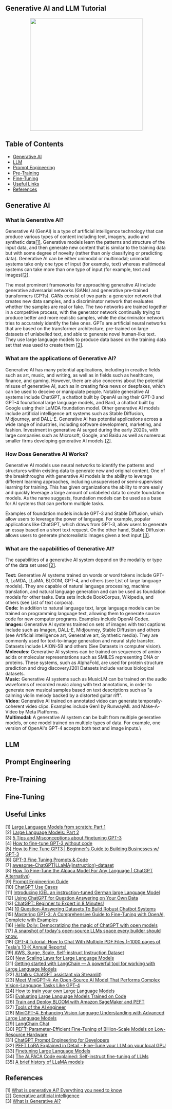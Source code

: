 ## Generative AI and LLM Tutorial

<p align="center">
  <img src="https://user-images.githubusercontent.com/33823853/235499795-303e9dcb-36a2-45e7-96c5-f9b6f42557da.png" width="350" height="350">
</p>

## Table of Contents

* [Generative AI](generative_ai)
* [LLM](llm)
* [Prompt Engineering](prompt_engineering)
* [Pre-Training](pre-training)
* [Fine-Tuning](fine-tuning)
* [Useful Links](useful_links)
* [References](references)


## Generative AI
### What is Generative AI?
Generative AI (GenAI) is a type of artificial intelligence technology that can produce various types of content including text, imagery, audio and synthetic data[[1]](https://www.techtarget.com/searchenterpriseai/definition/generative-AI). Generative models learn the patterns and structure of the input data, and then generate new content that is similar to the training data but with some degree of novelty (rather than only classifying or predicting data). Generative AI can be either unimodal or multimodal; unimodal systems take only one type of input (for example, text) whereas multimodal systems can take more than one type of input (for example, text and images)[[2]](https://en.wikipedia.org/wiki/Generative_artificial_intelligence). 

The most prominent frameworks for approaching generative AI include generative adversarial networks (GANs) and generative pre-trained transformers (GPTs). GANs consist of two parts: a generator network that creates new data samples, and a discriminator network that evaluates whether the samples are real or fake. The two networks are trained together in a competitive process, with the generator network continually trying to produce better and more realistic samples, while the discriminator network tries to accurately identify the fake ones. GPTs are artificial neural networks that are based on the transformer architecture, pre-trained on large datasets of unlabelled text, and able to generate novel human-like text. They use large language models to produce data based on the training data set that was used to create them [[2]](https://en.wikipedia.org/wiki/Generative_artificial_intelligence).

### What are the applications of Generative AI?
Generative AI has many potential applications, including in creative fields such as art, music, and writing, as well as in fields such as healthcare, finance, and gaming. However, there are also concerns about the potential misuse of generative AI, such as in creating fake news or deepfakes, which can be used to deceive or manipulate people. Notable generative AI systems include ChatGPT, a chatbot built by OpenAI using their GPT-3 and GPT-4 founational large language models, and Bard, a chatbot built by Google using their LaMDA foundation model. Other generative AI models include artificial intelligence art systems such as Stable Diffusion, Midjourney, and DALL-E. Generative AI has potential applications across a wide range of industries, including software development, marketing, and fashion. Investment in generative AI surged during the early 2020s, with large companies such as Microsoft, Google, and Baidu as well as numerous smaller firms developing generative AI models [[2]](https://en.wikipedia.org/wiki/Generative_artificial_intelligence).

### How Does Generative AI Works?
Generative AI models use neural networks to identify the patterns and structures within existing data to generate new and original content. One of the breakthroughs with generative AI models is the ability to leverage different learning approaches, including unsupervised or semi-supervised learning for training. This has given organizations the ability to more easily and quickly leverage a large amount of unlabeled data to create foundation models. As the name suggests, foundation models can be used as a base for AI systems that can perform multiple tasks. 

Examples of foundation models include GPT-3 and Stable Diffusion, which allow users to leverage the power of language. For example, popular applications like ChatGPT, which draws from GPT-3, allow users to generate an essay based on a short text request. On the other hand, Stable Diffusion allows users to generate photorealistic images given a text input [[3]](https://www.nvidia.com/en-us/glossary/data-science/generative-ai/#:~:text=Generative%20AI%20models%20use%20neural,semi%2Dsupervised%20learning%20for%20training.).

### What are the capabilities of Generative AI?
The capabilities of a generative AI system depend on the modality or type of the data set used [[2]](https://en.wikipedia.org/wiki/Generative_artificial_intelligence).

**Text:** Generative AI systems trained on words or word tokens include GPT-3, LaMDA, LLaMA, BLOOM, GPT-4, and others (see List of large language models). They are capable of natural language processing, machine translation, and natural language generation and can be used as foundation models for other tasks. Data sets include BookCorpus, Wikipedia, and others (see List of text corpora).\
**Code:** In addition to natural language text, large language models can be trained on programming language text, allowing them to generate source code for new computer programs. Examples include OpenAI Codex.\
**Images:** Generative AI systems trained on sets of images with text captions include such as Imagen, DALL-E, Midjourney, Stable Diffusion and others (see Artificial intelligence art, Generative art, Synthetic media). They are commonly used for text-to-image generation and neural style transfer. Datasets include LAION-5B and others (See Datasets in computer vision).\
**Molecules:** Generative AI systems can be trained on sequences of amino acids or molecular representations such as SMILES representing DNA or proteins. These systems, such as AlphaFold, are used for protein structure prediction and drug discovery.[20] Datasets include various biological datasets.\
**Music:** Generative AI systems such as MusicLM can be trained on the audio waveforms of recorded music along with text annotations, in order to generate new musical samples based on text descriptions such as "a calming violin melody backed by a distorted guitar riff".\
**Video:** Generative AI trained on annotated video can generate temporally-coherent video clips. Examples include Gen1 by RunwayML and Make-A-Video by Meta Platforms.\
**Multimodal:** A generative AI system can be built from multiple generative models, or one model trained on multiple types of data. For example, one version of OpenAI's GPT-4 accepts both text and image inputs.\










## LLM

## Prompt Engineering

## Pre-Training

## Fine-Tuning

## Useful Links

[1] [Large Language Models from scratch: Part 1](https://www.youtube.com/watch?v=lnA9DMvHtfI&t=264s)\
[2] [Large Language Models: Part 2](https://www.youtube.com/watch?v=YDiSFS-yHwk&t=87s)\
[3] [5 Tips and Misconceptions about Finetuning GPT-3](https://www.youtube.com/watch?v=VfAsu_dxw0g)\
[4] [How to fine-tune GPT-3 without code](https://www.youtube.com/watch?v=VfAsu_dxw0g)\
[5] [How to Fine Tune GPT3 | Beginner's Guide to Building Businesses w/ GPT-3](https://www.youtube.com/watch?v=PB3JY89SxM0)\
[6] [GPT-3 Fine Tuning Prompts & Code](https://docs.google.com/document/d/1jJbk61grxYZV2qbBNtNnVaeEFsqMskWY5Uh6ELlqiB4/edit)\
[7] [awesome-ChatGPT|LLaMA(instruction)-dataset](https://github.com/yaodongC/awesome-instruction-dataset)\
[8] [How To Fine-Tune the Alpaca Model For Any Language | ChatGPT Alternative](https://medium.com/@martin-thissen/how-to-fine-tune-the-alpaca-model-for-any-language-chatgpt-alternative-370f63753f94))\
[9] [Prompt Engineering Guide](https://www.promptingguide.ai/)\
[10] [ChatGPT Use Cases](https://research.aimultiple.com/chatgpt-use-cases/)\
[11] [Introducing IGEL an instruction-tuned German large Language Model](https://www.philschmid.de/introducing-igel)\
[12] [Using ChatGPT for Question Answering on Your Own Data](https://medium.com/mlearning-ai/using-chatgpt-for-question-answering-on-your-own-data-afa33d82fbd0)\
[13] [ChatGPT: Beginner to Expert in 8 Minutes!](https://www.youtube.com/watch?v=pyGeTck5xRk)\
[14] [10 Question-Answering Datasets To Build Robust Chatbot Systems](https://analyticsindiamag.com/10-question-answering-datasets-to-build-robust-chatbot-systems/)\
[15] [Mastering GPT-3: A Comprehensive Guide to Fine-Tuning with OpenAI, Complete with Examples](https://medium.com/@kapildevkhatik2/mastering-gpt-3-a-comprehensive-guide-to-fine-tuning-with-openai-complete-with-examples-e28515c22d92)\
[16] [Hello Dolly: Democratizing the magic of ChatGPT with open models](https://www.databricks.com/blog/2023/03/24/hello-dolly-democratizing-magic-chatgpt-open-models.html)\
[17] [A snapshot of today's open-source LLMs space every builder should know.](https://www.linkedin.com/posts/sahar-mor_artificialintelligence-machinelearning-activity-7049789761728770049-QLsv?utm_source=share&utm_medium=member_desktop)\
[18] [GPT-4 Tutorial: How to Chat With Multiple PDF Files (~1000 pages of Tesla's 10-K Annual Reports)](https://www.youtube.com/watch?v=Ix9WIZpArm0)\
[19] [AWS, Surge, Scale, Self-instruct Instruction Dataset](https://huggingface.co/spaces/HuggingFaceH4/SSS)\
[20] [New Scaling Laws for Large Language Models](https://www.lesswrong.com/posts/midXmMb2Xg37F2Kgn/new-scaling-laws-for-large-language-models)\
[21] [Getting started with LangChain — A powerful tool for working with Large Language Models](https://medium.com/@avra42/getting-started-with-langchain-a-powerful-tool-for-working-with-large-language-models-286419ba0842)\
[22] [AI talks: ChatGPT assistant via Streamlit](https://blog.streamlit.io/ai-talks-chatgpt-assistant-via-streamlit/))\
[23] [Meet MiniGPT-4: An Open-Source AI Model That Performs Complex Vision-Language Tasks Like GPT-4](https://www.linkedin.com/posts/asifrazzaq_gpt4-ai-largelanguagemodels-ugcPost-7054175482832949248-qQGh)\
[24] [How to train your own Large Language Models](https://blog.replit.com/llm-training)\
[25] [Evaluating Large Language Models Trained on Code](https://arxiv.org/abs/2107.03374)\
[26] [Train and Deploy BLOOM with Amazon SageMaker and PEFT](https://www.philschmid.de/bloom-sagemaker-peft)\
[27] [Tools of the AI engineer](https://www.linkedin.com/posts/mikkolehtimaki_github-softlandia-ltdapplied-ai-engineering-activity-7055259676703109120-9WVc/?utm_source=share&utm_medium=member_android)\
[28] [MiniGPT-4: Enhancing Vision-language Understanding with Advanced Large Language Models](https://github.com/Vision-CAIR/MiniGPT-4)\
[29] [LangChain Chat](https://blog.langchain.dev/langchain-chat/)\
[30] [PEFT: Parameter-Efficient Fine-Tuning of Billion-Scale Models on Low-Resource Hardware](https://huggingface.co/blog/peft)\
[31] [ChatGPT Prompt Engineering for Developers](https://www.deeplearning.ai/short-courses/chatgpt-prompt-engineering-for-developers/)\
[32] [PEFT LoRA Explained in Detail - Fine-Tune your LLM on your local GPU](https://www.youtube.com/watch?v=YVU5wAA6Txo)\
[33] [Finetuning Large Language Models](https://magazine.sebastianraschka.com/p/finetuning-large-language-models)\
[34] [The ALPACA Code explained: Self-instruct fine-tuning of LLMs](https://www.youtube.com/watch?v=jQL0ZeHtXFc)\
[35] [A brief history of LLaMA models](https://agi-sphere.com/llama-models/)


## References
[1] [What is generative AI? Everything you need to know](https://www.techtarget.com/searchenterpriseai/definition/generative-AI)\
[2] [Generative artificial intelligence](https://en.wikipedia.org/wiki/Generative_artificial_intelligence)\
[3] [What is Generative AI?](https://www.nvidia.com/en-us/glossary/data-science/generative-ai/#:~:text=Generative%20AI%20models%20use%20neural,semi%2Dsupervised%20learning%20for%20training.)





